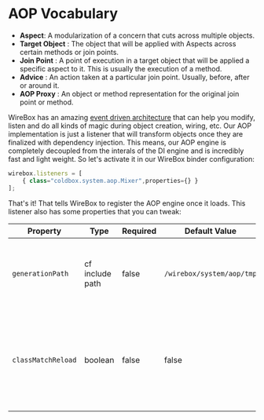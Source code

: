 # AOP Vocabulary

* **Aspect**: A modularization of a concern that cuts across multiple objects.
* **Target Object** : The object that will be applied with Aspects across certain methods or join points.
* **Join Point** : A point of execution in a target object that will be applied a specific aspect to it. This is usually the execution of a method.
* **Advice** : An action taken at a particular join point. Usually, before, after or around it.
* **AOP Proxy** : An object or method representation for the original join point or method.

WireBox has an amazing [event driven architecture](../../../usage/wirebox-event-model/) that can help you modify, listen and do all kinds of magic during object creation, wiring, etc. Our AOP implementation is just a listener that will transform objects once they are finalized with dependency injection. This means, our AOP engine is completely decoupled from the interals of the DI engine and is incredibly fast and light weight. So let's activate it in our WireBox binder configuration:

```javascript
wirebox.listeners = [
    { class="coldbox.system.aop.Mixer",properties={} }
];
```

That's it! That tells WireBox to register the AOP engine once it loads. This listener also has some properties that you can tweak:

| Property | Type | Required | Default Value | Description |
| --- | --- | --- | --- | --- |
| `generationPath` | cf include path | false | `/wirebox/system/aop/tmp` | The location where UDF stubs will be generated to. This can be to disk or memory. |
| `classMatchReload` | boolean | false | false | A cool flag to allow you to reload the class matching dictionary for development purposes only. |

